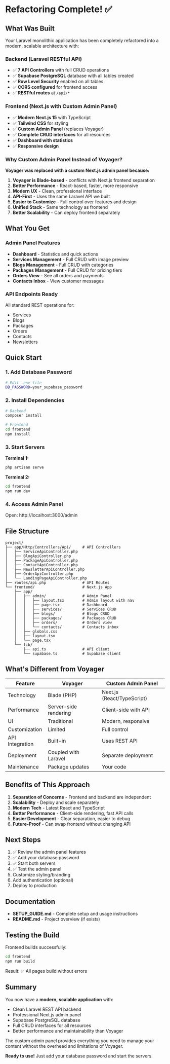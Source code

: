 # Refactoring Complete! ✅

## What Was Built

Your Laravel monolithic application has been completely refactored into a modern, scalable architecture with:

### Backend (Laravel RESTful API)
- ✅ **7 API Controllers** with full CRUD operations
- ✅ **Supabase PostgreSQL** database with all tables created
- ✅ **Row Level Security** enabled on all tables
- ✅ **CORS configured** for frontend access
- ✅ **RESTful routes** at `/api/*`

### Frontend (Next.js with Custom Admin Panel)
- ✅ **Modern Next.js 15** with TypeScript
- ✅ **Tailwind CSS** for styling
- ✅ **Custom Admin Panel** (replaces Voyager)
- ✅ **Complete CRUD interfaces** for all resources
- ✅ **Dashboard with statistics**
- ✅ **Responsive design**

### Why Custom Admin Panel Instead of Voyager?

**Voyager was replaced with a custom Next.js admin panel because:**

1. **Voyager is Blade-based** - conflicts with Next.js frontend separation
2. **Better Performance** - React-based, faster, more responsive
3. **Modern UX** - Clean, professional interface
4. **API-First** - Uses the same Laravel API we built
5. **Easier to Customize** - Full control over features and design
6. **Unified Stack** - Same technology as frontend
7. **Better Scalability** - Can deploy frontend separately

## What You Get

### Admin Panel Features
- **Dashboard** - Statistics and quick actions
- **Services Management** - Full CRUD with image preview
- **Blogs Management** - Full CRUD with categories
- **Packages Management** - Full CRUD for pricing tiers
- **Orders View** - See all orders and payments
- **Contacts Inbox** - View customer messages

### API Endpoints Ready
All standard REST operations for:
- Services
- Blogs
- Packages
- Orders
- Contacts
- Newsletters

## Quick Start

### 1. Add Database Password
```bash
# Edit .env file
DB_PASSWORD=your_supabase_password
```

### 2. Install Dependencies
```bash
# Backend
composer install

# Frontend
cd frontend
npm install
```

### 3. Start Servers

**Terminal 1:**
```bash
php artisan serve
```

**Terminal 2:**
```bash
cd frontend
npm run dev
```

### 4. Access Admin Panel
Open: http://localhost:3000/admin

## File Structure

```
project/
├── app/Http/Controllers/Api/     # API Controllers
│   ├── ServiceApiController.php
│   ├── BlogApiController.php
│   ├── PackageApiController.php
│   ├── ContactApiController.php
│   ├── NewsletterApiController.php
│   ├── OrderApiController.php
│   └── LandingPageApiController.php
├── routes/api.php                # API Routes
└── frontend/                     # Next.js App
    ├── app/
    │   ├── admin/                # Admin Panel
    │   │   ├── layout.tsx        # Admin layout with nav
    │   │   ├── page.tsx          # Dashboard
    │   │   ├── services/         # Services CRUD
    │   │   ├── blogs/            # Blogs CRUD
    │   │   ├── packages/         # Packages CRUD
    │   │   ├── orders/           # Orders view
    │   │   └── contacts/         # Contacts inbox
    │   ├── globals.css
    │   ├── layout.tsx
    │   └── page.tsx
    └── lib/
        ├── api.ts                # API client
        └── supabase.ts           # Supabase client
```

## What's Different from Voyager

| Feature | Voyager | Custom Admin Panel |
|---------|---------|-------------------|
| Technology | Blade (PHP) | Next.js (React/TypeScript) |
| Performance | Server-side rendering | Client-side with API |
| UI | Traditional | Modern, responsive |
| Customization | Limited | Full control |
| API Integration | Built-in | Uses REST API |
| Deployment | Coupled with Laravel | Separate deployment |
| Maintenance | Package updates | Your code |

## Benefits of This Approach

1. **Separation of Concerns** - Frontend and backend are independent
2. **Scalability** - Deploy and scale separately
3. **Modern Tech** - Latest React and TypeScript
4. **Better Performance** - Client-side rendering, fast API calls
5. **Easier Development** - Clear separation, easier to debug
6. **Future-Proof** - Can swap frontend without changing API

## Next Steps

1. ✅ Review the admin panel features
2. ✅ Add your database password
3. ✅ Start both servers
4. ✅ Test the admin panel
5. Customize styling/branding
6. Add authentication (optional)
7. Deploy to production

## Documentation

- **SETUP_GUIDE.md** - Complete setup and usage instructions
- **README.md** - Project overview (if exists)

## Testing the Build

Frontend builds successfully:
```bash
cd frontend
npm run build
```

Result: ✅ All pages build without errors

## Summary

You now have a **modern, scalable application** with:
- Clean Laravel REST API backend
- Professional Next.js admin panel
- Supabase PostgreSQL database
- Full CRUD interfaces for all resources
- Better performance and maintainability than Voyager

The custom admin panel provides everything you need to manage your content without the overhead and limitations of Voyager.

**Ready to use!** Just add your database password and start the servers.
